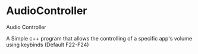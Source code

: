 # AudioController
  Audio Controller

A Simple c++ program that allows the controlling of a specific app's volume using keybinds (Default F22-F24)
